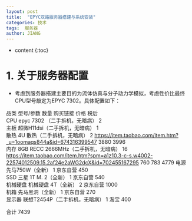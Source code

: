 ```yaml
---
layout: post
title:  "EPYC双路服务器搭建与系统安装"
categories: 技术
tags:  服务器
author: JIANG
---
```


* content
{:toc}

# 1. 关于服务器配置
- 考虑到服务器搭建主要目的为流体仿真与分子动力学模拟，考虑性价比最终CPU型号敲定为EPYC 7302。具体配置如下：

品类	型号/参数	数量	购买链接	价格	税后	
CPU	epyc 7302 （二手拆机，无暗病）	2				
主板	超微H11dsi（二手拆机，无暗病）	1				
散热	4U 散热（二手拆机，无暗病）	2	https://item.taobao.com/item.htm?_u=1oomaqs844a&id=674316399547	3880	3996	
内存	8GB RECC 2666MHz（二手拆机，无暗病）	16	https://item.taobao.com/item.htm?spm=a1z10.3-c-s.w4002-22574012509.15.2af24e2aWG2dcX&id=702455167295	760	783	4779
电源	先马750W（全新）	1	京东自营	450		
SSD	三星 1T M. 2（全新）	1	京东自营	540		
机械硬盘	机械硬盘 4T（全新）	2	京东自营	1000		
机箱	先马黑洞（全新）	1	京东自营	270		
显示器	联想T2454P（二手拆机，无暗病）	1	淘宝	400		
						
合计				7439		
